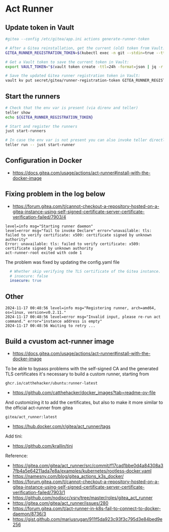 # Act Runner

## Update token in Vault

```sh
#gitea --config /etc/gitea/app.ini actions generate-runner-token

# After a Gitea reinstallation, get the current (old) token from Vault:
GITEA_RUNNER_REGISTRATION_TOKEN=$(kubectl exec -n git --stdin=true --tty=true $(kubectl match-name -n git gitea) -c gitea -- /bin/sh -c "gitea actions generate-runner-token")

# Get a Vault token to save the current token in Vault:
export VAULT_TOKEN="$(vault token create -ttl=24h -format=json | jq -r .auth.client_token)"

# Save the updated Gitea runner registration token in Vault:
vault kv put secret/gitea/runner-registration-token GITEA_RUNNER_REGISTRATION_TOKEN="${GITEA_RUNNER_REGISTRATION_TOKEN}"

```

## Start the runners

```sh
# Check that the env var is present (via direnv and teller)
teller show
echo ${GITEA_RUNNER_REGISTRATION_TOKEN}

# Start and register the runners
just start-runners

# In case the env var is not present you can also invoke teller directly
teller run -- just start-runner

```

## Configuration in Docker

- <https://docs.gitea.com/usage/actions/act-runner#install-with-the-docker-image>

## Fixing problem in the log below

- <https://forum.gitea.com/t/cannot-checkout-a-repository-hosted-on-a-gitea-instance-using-self-signed-certificate-server-certificate-verification-failed/7903/4>

```log
level=info msg="Starting runner daemon"
level=error msg="fail to invoke Declare" error="unavailable: tls: failed to verify certificate: x509: certificate signed by unknown authority"
Error: unavailable: tls: failed to verify certificate: x509: certificate signed by unknown authority
act-runner-root exited with code 1
```

The problem was fixed by updating the config.yaml file

```yaml
  # Whether skip verifying the TLS certificate of the Gitea instance.
  # insecure: false
  insecure: true
```

## Other

```log
2024-11-17 00:48:56 level=info msg="Registering runner, arch=amd64, os=linux, version=v0.2.11."
2024-11-17 00:48:56 level=error msg="Invalid input, please re-run act command." error="instance address is empty"
2024-11-17 00:48:56 Waiting to retry ...
```

## Build a cvustom act-runner image

- <https://docs.gitea.com/usage/actions/act-runner#install-with-the-docker-image>

To be able to bypass problems with the self-signed CA and the generated TLS certificates
it's necessary to build a custom runner, starting from

`ghcr.io/catthehacker/ubuntu:runner-latest`

- <https://github.com/catthehacker/docker_images?tab=readme-ov-file>

And customizing it to add the certificates, but also to make it more similar to the official
act-runner from gitea

`gitea/act_runner:latest`

- <https://hub.docker.com/r/gitea/act_runner/tags>

Add tini:

- <https://github.com/krallin/tini>

Reference:

- <https://gitea.com/gitea/act_runner/src/commit/f17cad1bbe0d4a84308a37fb4a5e64211ada7e8a/examples/kubernetes/rootless-docker.yaml>
- <https://namesny.com/blog/gitea_actions_k3s_docker/>
- <https://forum.gitea.com/t/cannot-checkout-a-repository-hosted-on-a-gitea-instance-using-self-signed-certificate-server-certificate-verification-failed/7903/1>
- <https://github.com/nodiscc/xsrv/tree/master/roles/gitea_act_runner>
- <https://gitea.com/gitea/act_runner/issues/280>
- <https://forum.gitea.com/t/act-runner-in-k8s-fail-to-connect-to-docker-daemon/8736/3>
- <https://gist.github.com/mariusrugan/911f5da923c93f3c795d3e84bed9e256>
